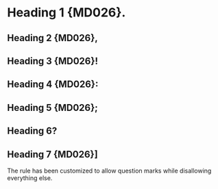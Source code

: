 # Heading 1 {MD026}.

## Heading 2 {MD026},

## Heading 3 {MD026}!

## Heading 4 {MD026}:

## Heading 5 {MD026};

## Heading 6?

## Heading 7 {MD026}]

The rule has been customized to allow question marks while disallowing
everything else.
